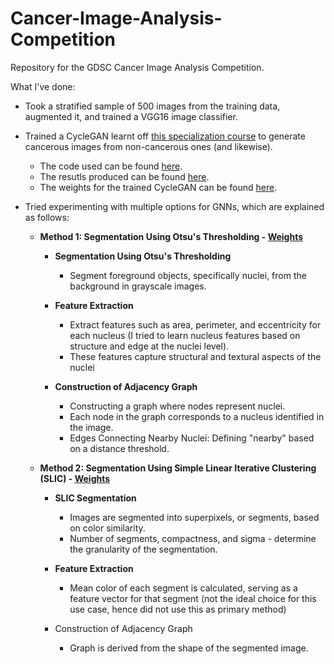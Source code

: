 # Cancer-Image-Analysis-Competition
Repository for the GDSC Cancer Image Analysis Competition.

What I've done: 
- Took a stratified sample of 500 images from the training data, augmented it, and trained a VGG16 image classifier.
  
- Trained a CycleGAN learnt off [this specialization course](https://www.coursera.org/account/accomplishments/specialization/certificate/MK2MTM8QZ9NC) to generate cancerous images from non-cancerous ones (and likewise).
    - The code used can be found [here](https://github.com/shravan-18/Histopathological-Image-Analysis-Competition/blob/main/AMD-Cloud-Runs/CycleGAN/cycle_gan.py).
    - The resutls produced can be found [here](https://github.com/shravan-18/Histopathological-Image-Analysis-Competition/tree/main/AMD-Cloud-Runs/CycleGAN/CycleGAN_images).
    - The weights for the trained CycleGAN can be found [here](https://github.com/shravan-18/Histopathological-Image-Analysis-Competition/tree/main/ckpt/CycleGAN).

- Tried experimenting with multiple options for GNNs, which are explained as follows:
    - **Method 1: Segmentation Using Otsu's Thresholding - [Weights](https://github.com/shravan-18/Histopathological-Image-Analysis-Competition/blob/main/ckpt/GNN/gcn_model-otsu.pth)**
        - **Segmentation Using Otsu's Thresholding**
      
          - Segment foreground objects, specifically nuclei, from the background in grayscale images.
          
        - **Feature Extraction**
      
          - Extract features such as area, perimeter, and eccentricity for each nucleus (I tried to learn nucleus features based on structure and edge at the nuclei level).
          - These features capture structural and textural aspects of the nuclei
          
        - **Construction of Adjacency Graph**
      
          - Constructing a graph where nodes represent nuclei.
          - Each node in the graph corresponds to a nucleus identified in the image.
          - Edges Connecting Nearby Nuclei: Defining "nearby" based on a distance threshold.

    - **Method 2: Segmentation Using Simple Linear Iterative Clustering (SLIC) - [Weights](https://github.com/shravan-18/Histopathological-Image-Analysis-Competition/blob/main/ckpt/GNN/gcn_model-slic.pth)**
        - **SLIC Segmentation**
            - Images are segmented into superpixels, or segments, based on color similarity.
            - Number of segments, compactness, and sigma -  determine the granularity of the segmentation. 
        
        - **Feature Extraction**
        
            - Mean color of each segment is calculated, serving as a feature vector for that segment (not the ideal choice for this use case, hence did not use this as primary method)
            
        - Construction of Adjacency Graph
        
            - Graph is derived from the shape of the segmented image.
